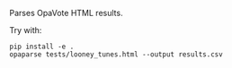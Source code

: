 Parses OpaVote HTML results.

Try with:

```
pip install -e .
opaparse tests/looney_tunes.html --output results.csv
```
